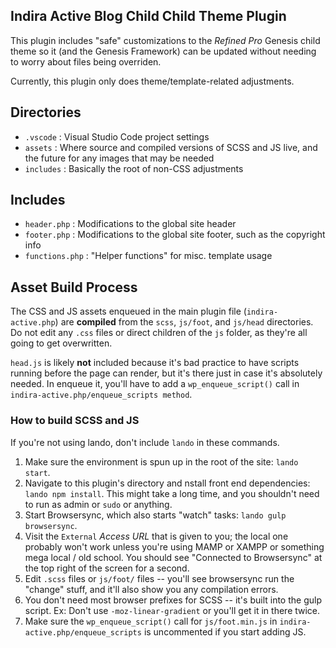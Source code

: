 ## Indira Active Blog Child Child Theme Plugin

This plugin includes "safe" customizations to the _Refined Pro_ Genesis child theme so it (and the Genesis Framework) can be updated without needing to worry about files being overriden.

Currently, this plugin only does theme/template-related adjustments.


## Directories

* `.vscode` : Visual Studio Code project settings
* `assets` : Where source and compiled versions of SCSS and JS live, and the future for any images that may be needed
* `includes` : Basically the root of non-CSS adjustments


## Includes

* `header.php` : Modifications to the global site header
* `footer.php` : Modifications to the global site footer, such as the copyright info
* `functions.php` : "Helper functions" for misc. template usage


## Asset Build Process

The CSS and JS assets enqueued in the main plugin file (`indira-active.php`) are **compiled** from the `scss`, `js/foot`, and `js/head` directories. Do not edit any `.css` files or direct children of the `js` folder, as they're all going to get overwritten.

`head.js` is likely **not** included because it's bad practice to have scripts running before the page can render, but it's there just in case it's absolutely needed. In enqueue it, you'll have to add a `wp_enqueue_script()` call in `indira-active.php/enqueue_scripts method`.

### How to build SCSS and JS

If you're not using lando, don't include `lando` in these commands.

1. Make sure the environment is spun up in the root of the site: `lando start`.
2. Navigate to this plugin's directory and nstall front end dependencies: `lando npm install`. This might take a long time, and you shouldn't need to run as admin or `sudo` or anything.
3. Start Browsersync, which also starts "watch" tasks: `lando gulp browsersync`.
4. Visit the `External` _Access URL_ that is given to you; the local one probably won't work unless you're using MAMP or XAMPP or something mega local / old school. You should see "Connected to Browsersync" at the top right of the screen for a second.
5. Edit `.scss` files or `js/foot/` files -- you'll see browsersync run the "change" stuff, and it'll also show you any compilation errors.
6. You don't need most browser prefixes for SCSS -- it's built into the gulp script. Ex: Don't use `-moz-linear-gradient` or you'll get it in there twice.
7. Make sure the `wp_enqueue_script()` call for `js/foot.min.js` in `indira-active.php/enqueue_scripts` is uncommented if you start adding JS.